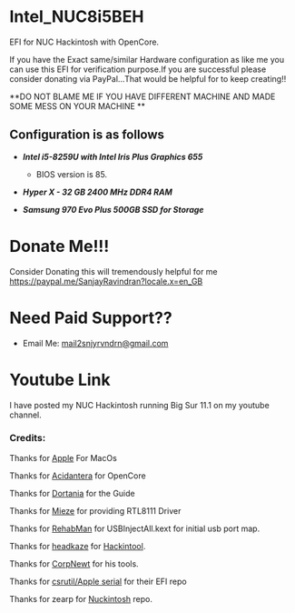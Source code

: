 # Intel_NUC8i5BEH
EFI for NUC Hackintosh with OpenCore.

If you have the Exact same/similar Hardware configuration as like me you can use this EFI for verification purpose.If you are successful please consider donating via PayPal...That would be helpful for to keep creating!!

**DO NOT BLAME ME IF YOU HAVE DIFFERENT MACHINE AND MADE SOME MESS ON YOUR MACHINE **

## Configuration is as follows ##

- ***Intel i5-8259U with Intel Iris Plus Graphics 655*** 
   - BIOS version is 85.
   
- ***Hyper X - 32 GB 2400 MHz DDR4 RAM***
 
- ***Samsung 970 Evo Plus 500GB SSD for Storage***
 
 # Donate Me!!!
 
Consider Donating this will tremendously helpful for me
https://paypal.me/SanjayRavindran?locale.x=en_GB


# Need Paid Support??

- Email Me: mail2snjyrvndrn@gmail.com

# Youtube Link

I have posted my NUC Hackintosh running Big Sur 11.1 on my youtube channel.



### Credits:

Thanks for [Apple](https://www.apple.com/ "Apple") For MacOs

Thanks for [Acidantera](https://github.com/acidanthera "Acidantera") for OpenCore

Thanks for [Dortania](https://dortania.github.io/OpenCore-Install-Guide/ "Dortania") for the Guide

Thanks for [Mieze](https://github.com/Mieze "Mieze") for providing RTL8111 Driver

Thanks for [RehabMan](https://github.com/RehabMan "RehabMan") for USBInjectAll.kext for initial usb port map.

Thanks for [headkaze](https://github.com/headkaze "headkaze") for [Hackintool](https://github.com/headkaze/Hackintool "Hackintool").

Thanks for [CorpNewt](https://github.com/corpnewt "CorpNewt") for his tools.

Thanks for [csrutil/Apple serial](https://github.com/appleserial/NUC8I5BEH "csrutil/Apple serial") for their EFI repo

Thanks for zearp for [Nuckintosh](https://github.com/zearp/Nucintosh "Nuckintosh") repo.
